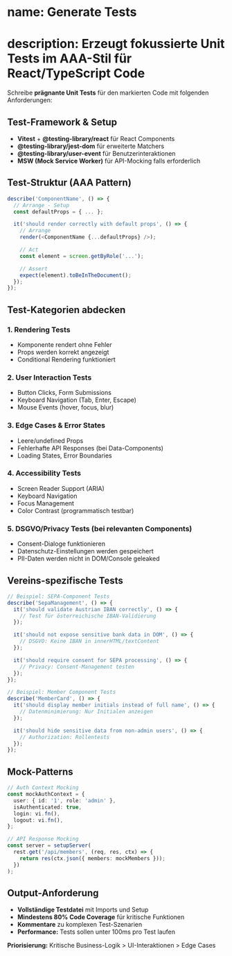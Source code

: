 # name: Generate Tests

# description: Erzeugt fokussierte Unit Tests im AAA-Stil für React/TypeScript Code

Schreibe **prägnante Unit Tests** für den markierten Code mit folgenden Anforderungen:

## Test-Framework & Setup

- **Vitest** + **@testing-library/react** für React Components
- **@testing-library/jest-dom** für erweiterte Matchers
- **@testing-library/user-event** für Benutzerinteraktionen
- **MSW (Mock Service Worker)** für API-Mocking falls erforderlich

## Test-Struktur (AAA Pattern)

```typescript
describe('ComponentName', () => {
  // Arrange - Setup
  const defaultProps = { ... };

  it('should render correctly with default props', () => {
    // Arrange
    render(<ComponentName {...defaultProps} />);

    // Act
    const element = screen.getByRole('...');

    // Assert
    expect(element).toBeInTheDocument();
  });
});
```

## Test-Kategorien abdecken

### 1. **Rendering Tests**

- Komponente rendert ohne Fehler
- Props werden korrekt angezeigt
- Conditional Rendering funktioniert

### 2. **User Interaction Tests**

- Button Clicks, Form Submissions
- Keyboard Navigation (Tab, Enter, Escape)
- Mouse Events (hover, focus, blur)

### 3. **Edge Cases & Error States**

- Leere/undefined Props
- Fehlerhafte API Responses (bei Data-Components)
- Loading States, Error Boundaries

### 4. **Accessibility Tests**

- Screen Reader Support (ARIA)
- Keyboard Navigation
- Focus Management
- Color Contrast (programmatisch testbar)

### 5. **DSGVO/Privacy Tests** (bei relevanten Components)

- Consent-Dialoge funktionieren
- Datenschutz-Einstellungen werden gespeichert
- PII-Daten werden nicht in DOM/Console geleaked

## Vereins-spezifische Tests

```typescript
// Beispiel: SEPA-Component Tests
describe('SepaManagement', () => {
  it('should validate Austrian IBAN correctly', () => {
    // Test für österreichische IBAN-Validierung
  });

  it('should not expose sensitive bank data in DOM', () => {
    // DSGVO: Keine IBAN in innerHTML/textContent
  });

  it('should require consent for SEPA processing', () => {
    // Privacy: Consent-Management testen
  });
});

// Beispiel: Member Component Tests
describe('MemberCard', () => {
  it('should display member initials instead of full name', () => {
    // Datenminimierung: Nur Initialen anzeigen
  });

  it('should hide sensitive data from non-admin users', () => {
    // Authorization: Rollentests
  });
});
```

## Mock-Patterns

```typescript
// Auth Context Mocking
const mockAuthContext = {
  user: { id: '1', role: 'admin' },
  isAuthenticated: true,
  login: vi.fn(),
  logout: vi.fn(),
};

// API Response Mocking
const server = setupServer(
  rest.get('/api/members', (req, res, ctx) => {
    return res(ctx.json({ members: mockMembers }));
  })
);
```

## Output-Anforderung

- **Vollständige Testdatei** mit Imports und Setup
- **Mindestens 80% Code Coverage** für kritische Funktionen
- **Kommentare** zu komplexen Test-Szenarien
- **Performance:** Tests sollen unter 100ms pro Test laufen

**Priorisierung:** Kritische Business-Logik > UI-Interaktionen > Edge Cases
